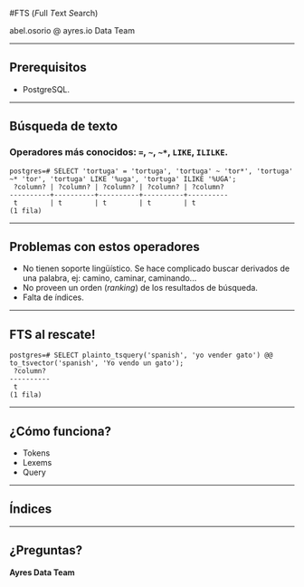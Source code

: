 #FTS (*F*ull *T*ext *S*earch)

<footer>
abel.osorio @ ayres.io Data Team
</footer>

---
## Prerequisitos

* PostgreSQL.

---
## Búsqueda de texto
### Operadores más conocidos: `=`, `~`, `~*`, `LIKE`, `ILILKE`.

```
postgres=# SELECT 'tortuga' = 'tortuga', 'tortuga' ~ 'tor*', 'tortuga' ~* 'tor', 'tortuga' LIKE '%uga', 'tortuga' ILIKE '%UGA';
 ?column? | ?column? | ?column? | ?column? | ?column? 
----------+----------+----------+----------+----------
 t        | t        | t        | t        | t
(1 fila)
```

---
## Problemas con estos operadores

* No tienen soporte lingüístico. Se hace complicado buscar derivados de una palabra, ej: camino, caminar, caminando...
* No proveen un orden (_ranking_) de los resultados de búsqueda.
* Falta de índices.

---
## FTS al rescate!

```
postgres=# SELECT plainto_tsquery('spanish', 'yo vender gato') @@ to_tsvector('spanish', 'Yo vendo un gato');
 ?column? 
----------
 t
(1 fila)
```

---
## ¿Cómo funciona?

* Tokens
* Lexems
* Query

---
## Índices

---
## ¿Preguntas?


**Ayres Data Team**